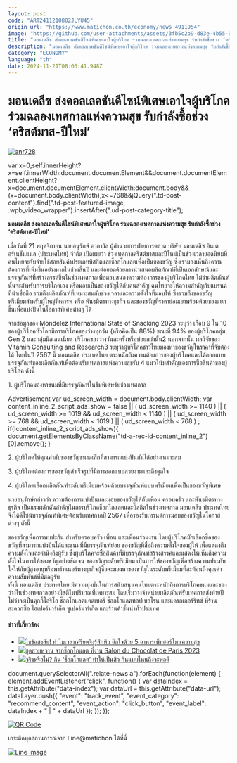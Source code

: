 ```yaml
---
layout: post
code: "ART2411210802JLYU45"
origin_url: "https://www.matichon.co.th/economy/news_4911954"
image: "https://github.com/user-attachments/assets/3fb5c2b9-d83e-4b55-9165-a29e90fabbf6"
title: "มอนเดลีซ ส่งคอลเลคชันดีไซน์พิเศษเอาใจผู้บริโภค ร่วมฉลองเทศกาลแห่งความสุข รับกำลังซื้อช่วง ‘คริสต์มาส-ปีใหม่’"
description: "มอนเดลีซ ส่งคอลเลคชันดีไซน์พิเศษเอาใจผู้บริโภค ร่วมฉลองเทศกาลแห่งความสุข รับกำลังซื้อช่วง ‘คริสต์มาส-ปีใหม่’"
category: "ECONOMY"
language: "th"
date: 2024-11-21T08:06:41.948Z
---
```


# มอนเดลีซ ส่งคอลเลคชันดีไซน์พิเศษเอาใจผู้บริโภค ร่วมฉลองเทศกาลแห่งความสุข รับกำลังซื้อช่วง ‘คริสต์มาส-ปีใหม่’

[![](https://www.matichon.co.th/wp-content/uploads/2024/11/anr728.jpg "anr728")](https://www.matichon.co.th/wp-content/uploads/2024/11/anr728.jpg)

var x=0;self.innerHeight?x=self.innerWidth:document.documentElement&&document.documentElement.clientHeight?x=document.documentElement.clientWidth:document.body&&(x=document.body.clientWidth),x<=768&&jQuery(".td-post-content").find(".td-post-featured-image, .wpb\_video\_wrapper").insertAfter(".ud-post-category-title");

**มอนเดลีซ ส่งคอลเลคชันดีไซน์พิเศษเอาใจผู้บริโภค ร่วมฉลองเทศกาลแห่งความสุข รับกำลังซื้อช่วง ‘คริสต์มาส-ปีใหม่’**

เมื่อวันที่ 21 พฤศจิกายน นายอนุรักษ์ อากาวัล ผู้อำนวยการฝ่ายการตลาด บริษัท มอนเดลีซ อินเตอร์เนชันแนล (ประเทศไทย) จำกัด เปิดเผยว่า ช่วงเทศกาลคริสต์มาสและปีใหม่เป็นช่วงเวลายอดนิยมที่คนไทยจะจับจ่ายใช้สอยสินค้าประเภทบิสกิตและช็อกโกแลตเพื่อเป็นของขวัญ ซึ่งเรามองเห็นถึงความต้องการที่เพิ่มขึ้นอย่างมากในช่วงสิ้นปี และต่อยอดด้วยการนำเสนอผลิตภัณฑ์ที่เป็นเอกลักษณ์และบรรจุภัณฑ์ที่สร้างสรรค์ขึ้นในช่วงเทศกาลเพื่อตอบสนองความต้องการของผู้บริโภคไทย ไม่ว่าผลิตภัณฑ์นั้นจะสำหรับการบริโภคเอง หรือมอบเป็นของขวัญให้กับคนสำคัญ คนไทยจะให้ความสำคัญกับแบรนด์ที่น่าเชื่อถือ รวมถึงผลิตภัณฑ์ที่เหมาะสมกับช่วงเวลาและความตั้งใจที่มอบให้ ซึ่งรวมถึงของขวัญพรีเมียมสำหรับผู้ใหญ่ที่เคารพ หรือ พันธมิตรทางธุรกิจ และของขวัญที่ราคาย่อมเยาพร้อมด้วยของแยกชิ้นเพื่อแบ่งปันในโอกาสพิเศษต่างๆ ได้

จากข้อมูลของ Mondelez International State of Snacking 2023 ระบุว่า เกือบ 9 ใน 10 ของผู้บริโภคทั่วโลกมีการบริโภคของว่างทุกวัน (หรือคิดเป็น 88%) ขณะที่ 94% ของผู้บริโภคกลุ่ม Gen Z และกลุ่มมิลเลนเนียล บริโภคของว่างวันละครั้งหรือบ่อยกว่านั้น2 นอกจากนั้น ผลวิจัยของ Vitamin Consulting and Research3 ระบุว่าผู้บริโภคชาวไทยมองหาของขวัญในราคาที่จับต้องได้ โดยในปี 2567 นี้ มอนเดลีซ ประเทศไทย ตระหนักถึงความต้องการของผู้บริโภคและได้ออกแบบบรรจุภัณฑ์ของผลิตภัณฑ์เพื่อต้อนรับเทศกาลแห่งความสุขรับ 4 แนวโน้มสำคัญของการซื้อสินค้าของผู้บริโภค ดังนี้

1\. ผู้บริโภคมองหาขนมที่มีบรรจุภัณฑ์ในธีมพิเศษรับช่วงเทศกาล

Advertisement var ud\_screen\_width = document.body.clientWidth; var content\_inline\_2\_script\_ads\_show = false || ( ud\_screen\_width >= 1140 ) || ( ud\_screen\_width >= 1019 && ud\_screen\_width < 1140 ) || ( ud\_screen\_width >= 768 && ud\_screen\_width < 1019 ) || ( ud\_screen\_width < 768 ) ; if(!content\_inline\_2\_script\_ads\_show){ document.getElementsByClassName("td-a-rec-id-content\_inline\_2")\[0\].remove(); }

2\. ผู้บริโภคให้คุณค่ากับของขวัญขนาดเล็กที่สามารถแบ่งปันกันได้อย่างเหมาะสม

3\. ผู้บริโภคต้องการของขวัญสำเร็จรูปที่มีการออกแบบสวยงามและดึงดูดใจ

4\. ผู้บริโภคเลือกผลิตภัณฑ์ระดับพรีเมียมพร้อมด้วยบรรจุภัณฑ์แบบพรีเมียมเพื่อเป็นของขวัญพิเศษ

นายอนุรักษ์กล่าวว่า ความต้องการแบ่งปันและมอบของขวัญให้กับเพื่อน ครอบครัว และพันธมิตรทางธุรกิจ เป็นแรงผลักดันสำคัญในการบริโภคช็อกโกแลตและบิสกิตในช่วงเทศกาล มอนเดลีซ ประเทศไทย จึงได้ดีไซน์บรรจุภัณฑ์พิเศษต้อนรับเทศกาลปี 2567 เพื่อรองรับเทรนด์การมอบของขวัญในโอกาสต่างๆ ดังนี้

ของขวัญเพื่อการพบปะกัน สำหรับครอบครัว เพื่อน และเพื่อนร่วมงาน โดยผู้บริโภคมักเลือกซื้อของขวัญที่สามารถแบ่งปันได้และขนมที่มีบรรจุภัณฑ์ย่อย ของขวัญที่สื่อถึงความตั้งใจของผู้ให้ เพื่อแสดงถึงความตั้งใจและคำนึงถึงผู้รับ ซึ่งผู้บริโภคจะซื้อสินค้าที่มีบรรจุภัณฑ์สร้างสรรค์และแสดงให้เห็นถึงความตั้งใจในการให้ของขวัญอย่างชัดเจน ของขวัญระดับพรีเมียม เป็นการให้ของขวัญเพื่อสร้างความประทับใจให้กับผู้สูงอายุหรือพาร์ทเนอร์ทางธุรกิจผู้ซื้อจะมองหาของขวัญในระดับพรีเมียมที่สะท้อนถึงคุณค่าความสัมพันธ์ที่มีต่อผู้รับ  
ทั้งนี้ มอนเดลีซ ประเทศไทย มีความมุ่งมั่นในการสนับสนุนคนไทยตระหนักถึงการบริโภคขนมและของว่างในช่วงเทศกาลอย่างมีสติในปริมาณที่เหมาะสม โดยเริ่มวางจำหน่ายผลิตภัณฑ์รับเทศกาลส่งท้ายปีไม่ว่าจะเป็นคุกกี้โอรีโอ ช็อกโกแลตแคดเบอรี ช็อกโกแลตทอปเบอโรน และแครกเกอร์ริทซ์ ที่ร้านสะดวกซื้อ ไฮเปอร์มาร์เก็ต ซูเปอร์มาร์เก็ต และร้านค้าชั้นนำทั่วประเทศ

#### ข่าวที่เกี่ยวข้อง

*   [![](https://www.matichon.co.th/wp-content/uploads/2024/07/food728.jpg)ไขข้อสงสัย! ทำไมเวลาเครียดจึงรู้สึกหิว ฮีลใจด้วย 5 อาหารเพิ่มฮอร์โมนความสุข](https://www.matichon.co.th/lifestyle/news_4708867)
*   [![](https://www.matichon.co.th/wp-content/uploads/2023/11/แฟชั่น-3เอเอฟพี_0.jpg)ชุดสวยหวาน จากช็อกโกแลต ที่งาน Salon du Chocolat de Paris 2023](https://www.matichon.co.th/lifestyle/news_4266639)
*   [![](https://www.matichon.co.th/wp-content/uploads/2020/08/กินช็อกโกแลตสิวขึ้น.jpg)จริงหรือไม่? กิน ‘ช็อกโกแลต’ ทำให้เป็นสิว กินแบบไหนถึงจะพอดี](https://www.matichon.co.th/lifestyle/news_2299013)

document.querySelectorAll(".relate-news a").forEach(function(element) { element.addEventListener("click", function() { var dataIndex = this.getAttribute("data-index"); var dataUrl = this.getAttribute("data-url"); dataLayer.push({ "event": "track\_event", "event\_category": "recommend\_content", "event\_action": "click\_button", "event\_label": dataIndex + " | " + dataUrl }); }); });

[![QR Code](https://www.matichon.co.th/wp-content/uploads/2023/07/wob1371z.jpg)](https://lin.ee/ht0nDxX)

เกาะติดทุกสถานการณ์จาก Line@matichon ได้ที่นี่

[![Line Image](https://www.matichon.co.th/wp-content/uploads/2023/07/th.png)](https://lin.ee/ht0nDxX)